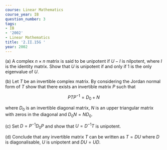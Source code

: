 ```yaml
---
course: Linear Mathematics
course_year: IB
question_number: 3
tags:
- IB
- '2002'
- Linear Mathematics
title: '2.II.15G '
year: 2002
---
```



(a) A complex $n \times n$ matrix is said to be unipotent if $U-I$ is nilpotent, where $I$ is the identity matrix. Show that $U$ is unipotent if and only if 1 is the only eigenvalue of $U$.

(b) Let $T$ be an invertible complex matrix. By considering the Jordan normal form of $T$ show that there exists an invertible matrix $P$ such that

$$P T P^{-1}=D_{0}+N$$

where $D_{0}$ is an invertible diagonal matrix, $N$ is an upper triangular matrix with zeros in the diagonal and $D_{0} N=N D_{0}$.

(c) Set $D=P^{-1} D_{0} P$ and show that $U=D^{-1} T$ is unipotent.

(d) Conclude that any invertible matrix $T$ can be written as $T=D U$ where $D$ is diagonalisable, $U$ is unipotent and $D U=U D$.